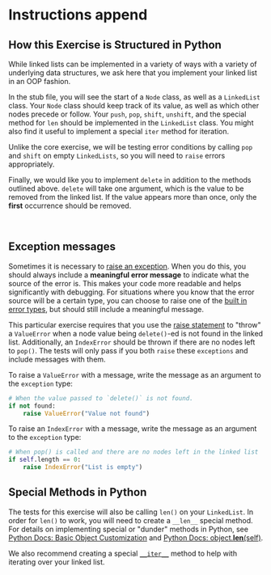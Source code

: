 # Instructions append

## How this Exercise is Structured in Python

While linked lists can be implemented in a variety of ways with a variety of underlying data structures, we ask here that you implement your linked list in an OOP fashion.

In the stub file, you will see the start of a `Node` class, as well as a `LinkedList` class.
Your `Node` class should keep track of its value, as well as which other nodes precede or follow.
Your `push`, `pop`, `shift`, `unshift`, and the special method for `len` should be implemented in the `LinkedList` class.
You might also find it useful to implement a special `iter` method for iteration.

Unlike the core exercise, we will be testing error conditions by calling `pop` and `shift` on empty `LinkedLists`, so you will need to `raise` errors appropriately.

Finally, we would like you to implement `delete` in addition to the methods outlined above.
`delete` will take one argument, which is the value to be removed from the linked list.
If the value appears more than once, only the **first** occurrence should be removed.

<br>

## Exception messages

Sometimes it is necessary to [raise an exception][raising]. When you do this, you should always include a **meaningful error message** to indicate what the source of the error is.
This makes your code more readable and helps significantly with debugging.
For situations where you know that the error source will be a certain type, you can choose to raise one of the [built in error types][error types], but should still include a meaningful message.

This particular exercise requires that you use the [raise statement][raise] to "throw" a `ValueError` when a node value being `delete()`-ed is not found in the linked list.
Additionally, an `IndexError` should be thrown if there are no nodes left to `pop()`.
The tests will only pass if you both `raise` these `exceptions` and include messages with them.

To raise a `ValueError` with a message, write the message as an argument to the `exception` type:

```python
# When the value passed to `delete()` is not found.
if not found:
    raise ValueError("Value not found")

```

To raise an `IndexError` with a message, write the message as an argument to the `exception` type:

```python
# When pop() is called and there are no nodes left in the linked list
if self.length == 0:
    raise IndexError("List is empty")

```


## Special Methods in Python

The tests for this exercise will also be calling `len()` on your `LinkedList`.
In order for `len()` to work, you will need to create a `__len__` special method.
For details on implementing special or "dunder" methods in Python, see [Python Docs: Basic Object Customization][basic customization] and [Python Docs: object.__len__(self)][__len__].

We also recommend creating a special [`__iter__`][__iter__] method to help with iterating over your linked list.

<br>

[__iter__]: https://docs.python.org/3/reference/datamodel.html#object.__iter__
[__len__]: https://docs.python.org/3/reference/datamodel.html#object.__len__
[basic customization]: https://docs.python.org/3/reference/datamodel.html#basic-customization
[error types]: https://docs.python.org/3/library/exceptions.html#base-classes
[raise]: https://docs.python.org/3/reference/simple_stmts.html#the-raise-statement
[raising]: https://docs.python.org/3/tutorial/errors.html#raising-exceptions
